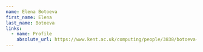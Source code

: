 ```yaml
---
name: Elena Botoeva
first_name: Elena
last_name: Botoeva
links:
  - name: Profile
    absolute_url: https://www.kent.ac.uk/computing/people/3838/botoeva-elena
---
```

